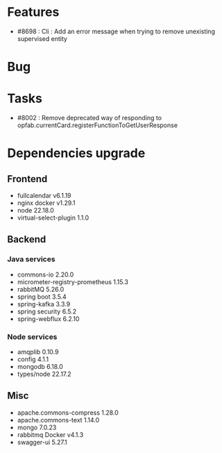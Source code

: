 
# Features

- #8698 : Cli : Add an error message when trying to remove unexisting supervised entity

# Bug



# Tasks

- #8002 : Remove deprecated way of responding to opfab.currentCard.registerFunctionToGetUserResponse
  
# Dependencies upgrade

## Frontend
- fullcalendar v6.1.19
- nginx docker v1.29.1
- node 22.18.0
- virtual-select-plugin 1.1.0

## Backend 


### Java services 

- commons-io 2.20.0
- micrometer-registry-prometheus 1.15.3
- rabbitMQ 5.26.0
- spring boot 3.5.4
- spring-kafka 3.3.9
- spring security 6.5.2
- spring-webflux 6.2.10


  
### Node services

- amqplib 0.10.9 
- config 4.1.1
- mongodb 6.18.0
- types/node 22.17.2

## Misc

- apache.commons-compress 1.28.0
- apache.commons-text 1.14.0
- mongo 7.0.23
- rabbitmq Docker v4.1.3 
- swagger-ui 5.27.1





